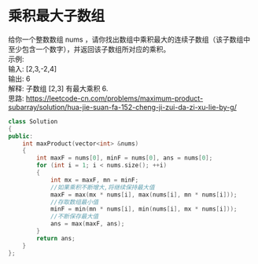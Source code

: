# 乘积最大子数组
给你一个整数数组 nums ，请你找出数组中乘积最大的连续子数组（该子数组中至少包含一个数字），并返回该子数组所对应的乘积。<br>
示例: <br>
输入: [2,3,-2,4] <br>
输出: 6 <br>
解释: 子数组 [2,3] 有最大乘积 6. <br>
思路: https://leetcode-cn.com/problems/maximum-product-subarray/solution/hua-jie-suan-fa-152-cheng-ji-zui-da-zi-xu-lie-by-g/ <br>
``` cpp
class Solution
{
public:
    int maxProduct(vector<int> &nums)
    {
        int maxF = nums[0], minF = nums[0], ans = nums[0];
        for (int i = 1; i < nums.size(); ++i)
        {
            int mx = maxF, mn = minF;
            //如果乘积不断增大,将继续保持最大值
            maxF = max(mx * nums[i], max(nums[i], mn * nums[i]));
            //存取数组最小值
            minF = min(mn * nums[i], min(nums[i], mx * nums[i]));
            //不断保存最大值
            ans = max(maxF, ans);
        }
        return ans;
    }
};
```

